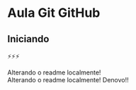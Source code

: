 # Aula Git GitHub
## Iniciando
:zap::zap::zap:


Alterando o readme localmente! <br>
Alterando o readme localmente! Denovo!!